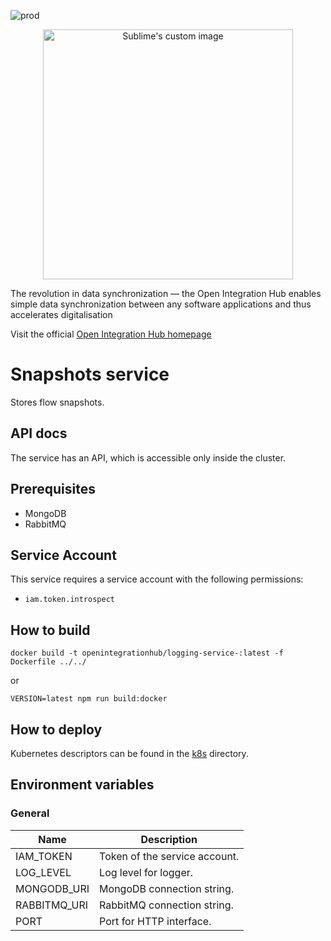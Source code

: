 ![prod](https://img.shields.io/badge/Status-Production-brightgreen.svg)

<p align="center">
  <img src="https://github.com/openintegrationhub/openintegrationhub/blob/master/Assets/medium-oih-einzeilig-zentriert.jpg" alt="Sublime's custom image" width="400"/>
</p>

The revolution in data synchronization — the Open Integration Hub enables simple data synchronization between any software applications and thus accelerates digitalisation

Visit the official [Open Integration Hub homepage](https://www.openintegrationhub.de/)

# Snapshots service

Stores flow snapshots.

## API docs
The service has an API, which is accessible only inside the cluster.

## Prerequisites

- MongoDB
- RabbitMQ

## Service Account

This service requires a service account with the following permissions:

- `iam.token.introspect`

## How to build

```docker
docker build -t openintegrationhub/logging-service-:latest -f Dockerfile ../../
```

or

```npm
VERSION=latest npm run build:docker
```

## How to deploy

Kubernetes descriptors can be found in the [k8s](./k8s) directory.

## Environment variables

### General

| Name | Description |
| --- | --- |
| IAM_TOKEN | Token of the service account. |
| LOG_LEVEL | Log level for logger. |
| MONGODB_URI | MongoDB connection string. |
| RABBITMQ_URI | RabbitMQ connection string. |
| PORT | Port for HTTP interface. |
